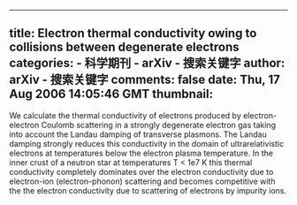 
---
title: Electron thermal conductivity owing to collisions between degenerate
  electrons
categories: 
    - 科学期刊
    - arXiv - 搜索关键字
author: arXiv - 搜索关键字
comments: false
date: Thu, 17 Aug 2006 14:05:46 GMT
thumbnail: 
---

<div>   
We calculate the thermal conductivity of electrons produced by
electron-electron Coulomb scattering in a strongly degenerate electron gas
taking into account the Landau damping of transverse plasmons. The Landau
damping strongly reduces this conductivity in the domain of ultrarelativistic
electrons at temperatures below the electron plasma temperature. In the inner
crust of a neutron star at temperatures T < 1e7 K this thermal conductivity
completely dominates over the electron conductivity due to electron-ion
(electron-phonon) scattering and becomes competitive with the the electron
conductivity due to scattering of electrons by impurity ions.
  
</div>
            